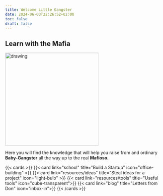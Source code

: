 ```yaml
---
title: Welcome Little Gangster
date: 2024-06-03T22:26:52+02:00
toc: false
draft: false
---
```



## Learn with the Mafia

<img src="mafia_landing_image.png" alt="drawing" width="300"/>
<!-- ![mafia_landing_image](mafia_landing_image.png) -->

Here you will find the knowledge that will help you raise from and ordinary **Baby-Gangster** all the way
up to the real **Mafioso**.

{{< cards >}}
  {{< card link="school" title="Build a Startup" icon="office-building" >}}
  {{< card link="resources/ideas" title="Steal ideas for a project" icon="light-bulb" >}}
  {{< card link="resources/tools" title="Useful tools" icon="cube-transparent">}}
  {{< card link="blog" title="Letters from Don" icon="inbox-in">}}
{{< /cards >}}


